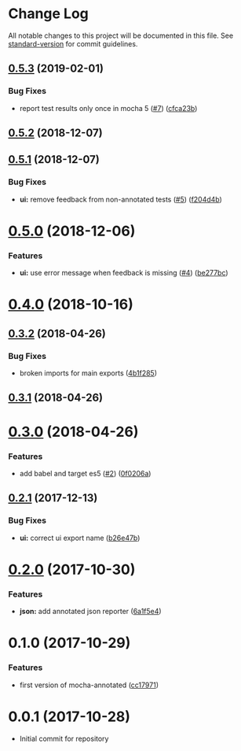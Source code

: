 # Change Log

All notable changes to this project will be documented in this file. See [standard-version](https://github.com/conventional-changelog/standard-version) for commit guidelines.

<a name="0.5.3"></a>
## [0.5.3](https://github.com/nwronski/mocha-annotated/compare/v0.5.2...v0.5.3) (2019-02-01)


### Bug Fixes

* report test results only once in mocha 5 ([#7](https://github.com/nwronski/mocha-annotated/issues/7)) ([cfca23b](https://github.com/nwronski/mocha-annotated/commit/cfca23b))



<a name="0.5.2"></a>
## [0.5.2](https://github.com/nwronski/mocha-annotated/compare/v0.5.1...v0.5.2) (2018-12-07)



<a name="0.5.1"></a>
## [0.5.1](https://github.com/nwronski/mocha-annotated/compare/v0.5.0...v0.5.1) (2018-12-07)


### Bug Fixes

* **ui:** remove feedback from non-annotated tests ([#5](https://github.com/nwronski/mocha-annotated/issues/5)) ([f204d4b](https://github.com/nwronski/mocha-annotated/commit/f204d4b))



<a name="0.5.0"></a>
# [0.5.0](https://github.com/nwronski/mocha-annotated/compare/v0.4.0...v0.5.0) (2018-12-06)


### Features

* **ui:** use error message when feedback is missing ([#4](https://github.com/nwronski/mocha-annotated/issues/4)) ([be277bc](https://github.com/nwronski/mocha-annotated/commit/be277bc))



<a name="0.4.0"></a>
# [0.4.0](https://github.com/nwronski/mocha-annotated/compare/v0.3.2...v0.4.0) (2018-10-16)



<a name="0.3.2"></a>
## [0.3.2](https://github.com/nwronski/mocha-annotated/compare/v0.3.1...v0.3.2) (2018-04-26)


### Bug Fixes

* broken imports for main exports ([4b1f285](https://github.com/nwronski/mocha-annotated/commit/4b1f285))



<a name="0.3.1"></a>
## [0.3.1](https://github.com/nwronski/mocha-annotated/compare/v0.3.0...v0.3.1) (2018-04-26)



<a name="0.3.0"></a>
# [0.3.0](https://github.com/nwronski/mocha-annotated/compare/v0.2.1...v0.3.0) (2018-04-26)


### Features

* add babel and target es5 ([#2](https://github.com/nwronski/mocha-annotated/issues/2)) ([0f0206a](https://github.com/nwronski/mocha-annotated/commit/0f0206a))



<a name="0.2.1"></a>
## [0.2.1](https://github.com/nwronski/mocha-annotated/compare/v0.2.0...v0.2.1) (2017-12-13)


### Bug Fixes

* **ui:** correct ui export name ([b26e47b](https://github.com/nwronski/mocha-annotated/commit/b26e47b))



<a name="0.2.0"></a>
# [0.2.0](https://github.com/nwronski/mocha-annotated/compare/v0.1.0...v0.2.0) (2017-10-30)


### Features

* **json:** add annotated json reporter ([6a1f5e4](https://github.com/nwronski/mocha-annotated/commit/6a1f5e4))



<a name="0.1.0"></a>
# 0.1.0 (2017-10-29)


### Features

* first version of mocha-annotated ([cc17971](https://github.com/nwronski/mocha-annotated/commit/cc17971))



<a name="0.0.1"></a>
# 0.0.1 (2017-10-28)
- Initial commit for repository
